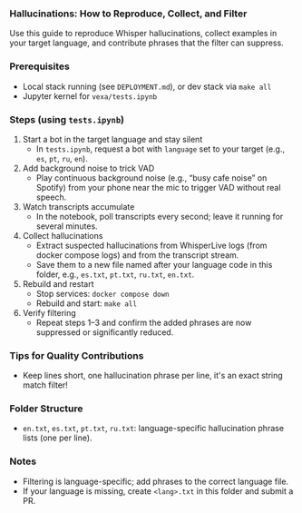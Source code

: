 ### Hallucinations: How to Reproduce, Collect, and Filter

Use this guide to reproduce Whisper hallucinations, collect examples in your target language, and contribute phrases that the filter can suppress.

### Prerequisites

- Local stack running (see `DEPLOYMENT.md`), or dev stack via `make all`
- Jupyter kernel for `vexa/tests.ipynb`

### Steps (using `tests.ipynb`)

1) Start a bot in the target language and stay silent
   - In `tests.ipynb`, request a bot with `language` set to your target (e.g., `es`, `pt`, `ru`, `en`).
2) Add background noise to trick VAD
   - Play continuous background noise (e.g., “busy cafe noise” on Spotify) from your phone near the mic to trigger VAD without real speech.
3) Watch transcripts accumulate
   - In the notebook, poll transcripts every second; leave it running for several minutes.
4) Collect hallucinations
   - Extract suspected hallucinations from WhisperLive logs (from docker compose logs) and from the transcript stream.
   - Save them to a new file named after your language code in this folder, e.g., `es.txt`, `pt.txt`, `ru.txt`, `en.txt`.
5) Rebuild and restart
   - Stop services: `docker compose down`
   - Rebuild and start: `make all`
6) Verify filtering
   - Repeat steps 1–3 and confirm the added phrases are now suppressed or significantly reduced.

### Tips for Quality Contributions

- Keep lines short, one hallucination phrase per line, it's an exact string match filter!

### Folder Structure

- `en.txt`, `es.txt`, `pt.txt`, `ru.txt`: language-specific hallucination phrase lists (one per line).

### Notes

- Filtering is language-specific; add phrases to the correct language file.
- If your language is missing, create `<lang>.txt` in this folder and submit a PR.
